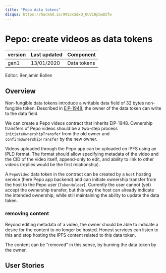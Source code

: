 ```yaml
---
title: "Pepo data tokens"
disqus: https://hackmd.io/9VS3xSdxQ_OUViHpbwOIfw
---
```


# Pepo: create videos as data tokens

| version | Last updated | Component   |
| ------- | ------------ | ----------- |
| gen1    | 13/01/2020   | Data tokens |

Editor: Benjamin Bollen

## Overview

Non-fungible data tokens introduce a writable data field of 32 bytes non-fungible token. Described in [EIP-1948](https://github.com/ethereum/EIPs/blob/master/EIPS/eip-1948.md), the owner of the data token can write to the data field.

We can create a Pepo videos contract that inherits EIP-1948. Ownership transfers of Pepo videos should be a two-step process `initiateOwnershipTransfer` from the old owner and `confirmOwnershipTransfer` by the new owner.

Videos uploaded through the Pepo app can be uploaded on IPFS using an IPLD format. The format should allow specifying metadata of the video and the CID of the video itself, append-only to edit, and ability to link to other videos (replies would be the first relationship).

A `PepoVideo` data token in the contract can be created by a `host` hosting service (here Pepo app backend) and can initiate ownership transfer from the host to the Pepo user (`TokenHolder`). Currently the user cannot (yet) accept the ownership transfer, but this way the host can already indicate the intended ownership, while still maintaining the ability to update the data token.

### removing content

Beyond editing metadata of a video, the owner should be able to indicate a desire for the content to no longer be hosted. Honest services can listen to this and stop hosting the IPFS content related to this data token.

The content can be "removed" in this sense, by burning the data token by the owner.

## User Stories
